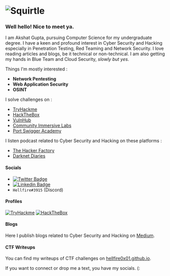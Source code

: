 # ![Squirtle](https://media.giphy.com/media/R4xEU4q4SEoNYRDkIS/giphy.gif)

### Well hello! Nice to meet ya. 

I am Akshat Gupta, pursuing Computer Science for my undergraduate degree. I have a keen and profound interest in Cyber Security and Hacking especially in Penetration Testing, Red Teaming and Network Security. I love reading articles and blogs, be it technical or non-technical. I am also getting my hands in Blue Team and Cloud Security, *slowly but yes*. 

Things I'm mostly interested :

- **Network Pentesting**
- **Web Application Security**
- **OSINT**

I solve challenges on :

- [TryHackme](https://tryhackme.com)
- [HackTheBox](https://www.hackthebox.com/)
- [VulnHub](https://www.vulnhub.com/)
- [Community Immersive Labs](https://community.immersivelabs.online)
- [Port Swigger Academy](https://portswigger.net/web-security)

I listen podcast related to Cyber Security and Hacking on these platforms :

- [The Hacker Factory](https://www.itspmagazine.com/the-hacker-factory-podcast)
- [Darknet Diaries](https://darknetdiaries.com/)

#### Socials 

- [![Twitter Badge](https://img.shields.io/badge/-@Hellfire0x01-1ca0f1?style=flat-square&labelColor=1ca0f1&logo=twitter&logoColor=white&link=https://twitter.com/Hellfire0x01)](https://twitter.com/Hellfire0x01)
- [![Linkedin Badge](https://img.shields.io/badge/-AkshatGupta-blue?style=flat-square&logo=Linkedin&logoColor=white&link=https://www.linkedin.com/in/akshat-gupta-2173b5193/)](https://www.linkedin.com/in/akshat-gupta-2173b5193/)
- `Hellfire#3915` (Discord)

#### Profiles

[![TryHackme](https://tryhackme-badges.s3.amazonaws.com/hellfire0x01.png)](https://tryhackme.com/p/hellfire0x01)
[![HackTheBox](https://www.hackthebox.com/badge/image/419226)](https://app.hackthebox.com/profile/419226)

#### Blogs 

Here I publish blogs related to Cyber Security and Hacking on [Medium](https://hellfire0x01.medium.com/). 

#### CTF Writeups

You can find my writeups of CTF challenges on [hellfire0x01.github.io](https://hellfire0x01.github.io/).

If you want to connect or drop me a text, you have my socials. (:
